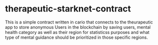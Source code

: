 # therapeutic-starknet-contract


This is a simple contract written in cario that connects to the theurapeutic app
to store anonymous Users in the blockchain by saving users, mental health category as well
as their region for statisticss purposes and what type of mental guidance should be 
 prioritized in those specific regions.
